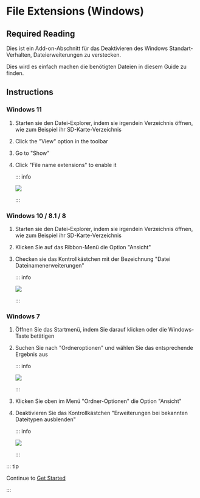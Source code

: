 # File Extensions (Windows)

## Required Reading

Dies ist ein Add-on-Abschnitt für das Deaktivieren des Windows Standart-Verhalten, Dateierweiterungen zu verstecken.

Dies wird es einfach machen die benötigten Dateien in diesem Guide zu finden.

## Instructions

### Windows 11

1. Starten sie den Datei-Explorer, indem sie irgendein Verzeichnis öffnen, wie zum Beispiel ihr SD-Karte-Verzeichnis
2. Click the "View" option in the toolbar
3. Go to "Show"
4. Click "File name extensions" to enable it

   ::: info

   ![](/images/screenshots/windows-11-file-extensions.png)

   :::

### Windows 10 / 8.1 / 8

1. Starten sie den Datei-Explorer, indem sie irgendein Verzeichnis öffnen, wie zum Beispiel ihr SD-Karte-Verzeichnis
2. Klicken Sie auf das Ribbon-Menü die Option "Ansicht"
3. Checken sie das Kontrollkästchen mit der Bezeichnung "Datei Dateinamenerweiterungen"

   ::: info

   ![](/images/screenshots/windows-10-file-extensions.png)

   :::

### Windows 7

1. Öffnen Sie das Startmenü, indem Sie darauf klicken oder die Windows-Taste betätigen

2. Suchen Sie nach "Ordneroptionen" und wählen Sie das entsprechende Ergebnis aus

   ::: info

   ![](/images/screenshots/windows-7-folder-options-start-menu.png)

   :::

3. Klicken Sie oben im Menü "Ordner-Optionen" die Option "Ansicht"

4. Deaktivieren Sie das Kontrollkästchen "Erweiterungen bei bekannten Dateitypen ausblenden"

   ::: info

   ![](/images/screenshots/windows-7-folder-options.png)

   :::

::: tip

Continue to [Get Started](get-started)

:::
